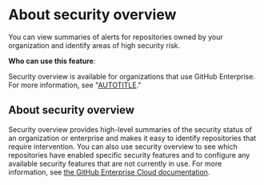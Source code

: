 # About security overview

You can view summaries of alerts for repositories owned by your organization and identify areas of high security risk. 

**Who can use this feature**: 

Security overview is available for organizations that use GitHub Enterprise. For more information, see "[AUTOTITLE](/get-started/learning-about-github/githubs-plans)."

## About security overview

Security overview provides high-level summaries of the security status of an organization or enterprise and makes it easy to identify repositories that require intervention. You can also use security overview to see which repositories have enabled specific security features and to configure any available security features that are not currently in use. For more information, see [the GitHub Enterprise Cloud documentation](/enterprise-cloud@latest/code-security/security-overview/about-security-overview).
